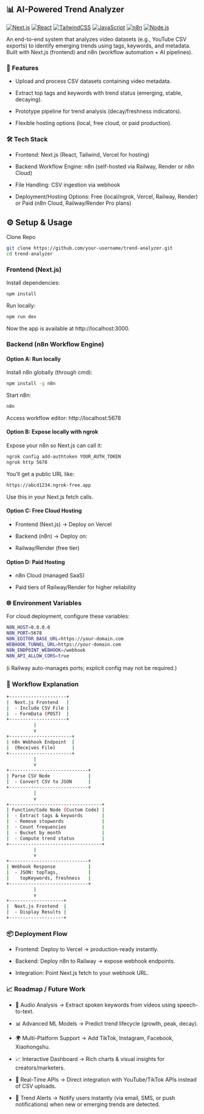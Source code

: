## 📊 AI-Powered Trend Analyzer
[![Next.js](https://img.shields.io/badge/Next.js-000000?logo=nextdotjs&logoColor=white)](https://nextjs.org/)  [![React](https://img.shields.io/badge/React-20232A?logo=react&logoColor=61DAFB)](https://react.dev/)  [![TailwindCSS](https://img.shields.io/badge/TailwindCSS-38B2AC?logo=tailwindcss&logoColor=white)](https://tailwindcss.com/)  [![JavaScript](https://img.shields.io/badge/JavaScript-F7DF1E?logo=javascript&logoColor=black)](https://developer.mozilla.org/docs/Web/JavaScript)  [![n8n](https://img.shields.io/badge/n8n-6BD07A?logo=n8n&logoColor=white)](https://n8n.io/)  [![Node.js](https://img.shields.io/badge/Node.js-339933?logo=node.js&logoColor=white)](https://nodejs.org/)  

An end-to-end system that analyzes video datasets (e.g., YouTube CSV exports) to identify emerging trends using tags, keywords, and metadata.
Built with Next.js (frontend) and n8n (workflow automation + AI pipelines).

### 🚀 Features

- Upload and process CSV datasets containing video metadata.

- Extract top tags and keywords with trend status (emerging, stable, decaying).

- Prototype pipeline for trend analysis (decay/freshness indicators).

- Flexible hosting options (local, free cloud, or paid production).

### 🛠️ Tech Stack

- Frontend: Next.js (React, Tailwind, Vercel for hosting)

- Backend Workflow Engine: n8n (self-hosted via Railway, Render or n8n Cloud)

- File Handling: CSV ingestion via webhook

- Deployment/Hosting Options: Free (local/ngrok, Vercel, Railway, Render) or Paid (n8n Cloud, Railway/Render Pro plans)

## ⚙️ Setup & Usage
Clone Repo
```bash
git clone https://github.com/your-username/trend-analyzer.git
cd trend-analyzer
```

### Frontend (Next.js)

Install dependencies:
```bash
npm install
```
Run locally:
```bash
npm run dev
```
Now the app is available at http://localhost:3000.

### Backend (n8n Workflow Engine)
#### Option A: Run locally

Install n8n globally (through cmd):
```bash
npm install -g n8n
```

Start n8n:
```bash
n8n
```
Access workflow editor: http://localhost:5678

#### Option B: Expose locally with ngrok

Expose your n8n so Next.js can call it:
```bash
ngrok config add-authtoken YOUR_AUTH_TOKEN
ngrok http 5678
```

You’ll get a public URL like:
```bash
https://abcd1234.ngrok-free.app
```
Use this in your Next.js fetch calls.

#### Option C: Free Cloud Hosting

- Frontend (Next.js) → Deploy on Vercel

- Backend (n8n) → Deploy on:

- Railway/Render (free tier)

#### Option D: Paid Hosting

- n8n Cloud (managed SaaS)

- Paid tiers of Railway/Render for higher reliability

### 🌐 Environment Variables

For cloud deployment, configure these variables:
```bash
N8N_HOST=0.0.0.0
N8N_PORT=5678
N8N_EDITOR_BASE_URL=https://your-domain.com
WEBHOOK_TUNNEL_URL=https://your-domain.com
N8N_ENDPOINT_WEBHOOK=/webhook
N8N_API_ALLOW_CORS=true
```
(ℹ️ Railway auto-manages ports; explicit config may not be required.)

### 📂 Workflow Explanation
```bash
+---------------------+
|  Next.js Frontend   |
|  - Include CSV File |
|  - FormData (POST)  |
+---------------------+
          |
          v
+-----------------------+
| n8n Webhook Endpoint  |
|  (Receives File)      |
+-----------------------+
          |
          v
+-----------------------------+
| Parse CSV Node              |
|  - Convert CSV to JSON      |
+-----------------------------+
          |
          v
+----------------------------------+
| Function/Code Node (Custom Code) |
|  - Extract tags & keywords       |
|  - Remove stopwords              |
|  - Count frequencies             |
|  - Bucket by month               |
|  - Compute trend status          |
+----------------------------------+
          |
          v
+-----------------------------+
| Webhook Response            |
|  - JSON: topTags,           |
|    topKeywords, freshness   |
+-----------------------------+
          |
          v
+--------------------+
|  Next.js Frontend  |
|  - Display Results |
+--------------------+
```

### 📦 Deployment Flow

- Frontend: Deploy to Vercel → production-ready instantly.

- Backend: Deploy n8n to Railway → expose webhook endpoints.

- Integration: Point Next.js fetch to your webhook URL.

### 📈 Roadmap / Future Work

- 🎵 Audio Analysis → Extract spoken keywords from videos using speech-to-text.

- 📊 Advanced ML Models → Predict trend lifecycle (growth, peak, decay).

- 🌍 Multi-Platform Support → Add TikTok, Instagram, Facebook, Xiaohongshu.

- 📈 Interactive Dashboard → Rich charts & visual insights for creators/marketers.

- 🔗 Real-Time APIs → Direct integration with YouTube/TikTok APIs instead of CSV uploads.

- 🔔 Trend Alerts → Notify users instantly (via email, SMS, or push notifications) when new or emerging trends are detected.
